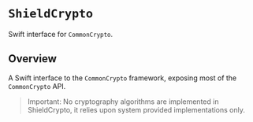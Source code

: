 # ``ShieldCrypto``

Swift interface for `CommonCrypto`.

## Overview

A Swift interface to the `CommonCrypto` framework, exposing most of the `CommonCrypto` API.

> Important: No cryptography algorithms are implemented in ShieldCrypto, it relies upon system provided
implementations only.
